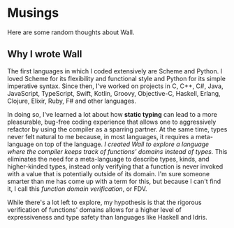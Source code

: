 # Musings

Here are some random thoughts about Wall.

## Why I wrote Wall

The first languages in which I coded extensively are Scheme and Python.  I loved Scheme for its flexibility and functional style and Python for its simple imperative syntax.  Since then, I've worked on projects in C, C++, C#, Java, JavaScript, TypeScript, Swift, Kotlin, Groovy, Objective-C, Haskell, Erlang, Clojure, Elixir, Ruby, F# and other languages.

In doing so, I've learned a lot about how **static typing** can lead to a more pleasurable, bug-free coding experience that allows one to aggressively refactor by using the compiler as a sparring partner. At the same time, types never felt natural to me because, in most languages, it requires a meta-language on top of the language.  *I created Wall to explore a language where the compiler keeps track of functions' domains instead of types.* This eliminates the need for a meta-language to describe types, kinds, and higher-kinded types, instead only verifying that a function is never invoked with a value that is potentially outside of its domain. I'm sure someone smarter than me has come up with a term for this, but because I can't find it, I call this *function domain verification*, or FDV.

While there's a lot left to explore, my hypothesis is that the rigorous verification of functions' domains allows for a higher level of expressiveness and type safety than languages like Haskell and Idris.